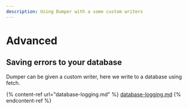 ```yaml
---
description: Using Dumper with a some custom writers
---
```


# Advanced

## Saving errors to your database

Dumper can be given a custom writer, here we write to a database using fetch.

{% content-ref url="database-logging.md" %}
[database-logging.md](database-logging.md)
{% endcontent-ref %}
